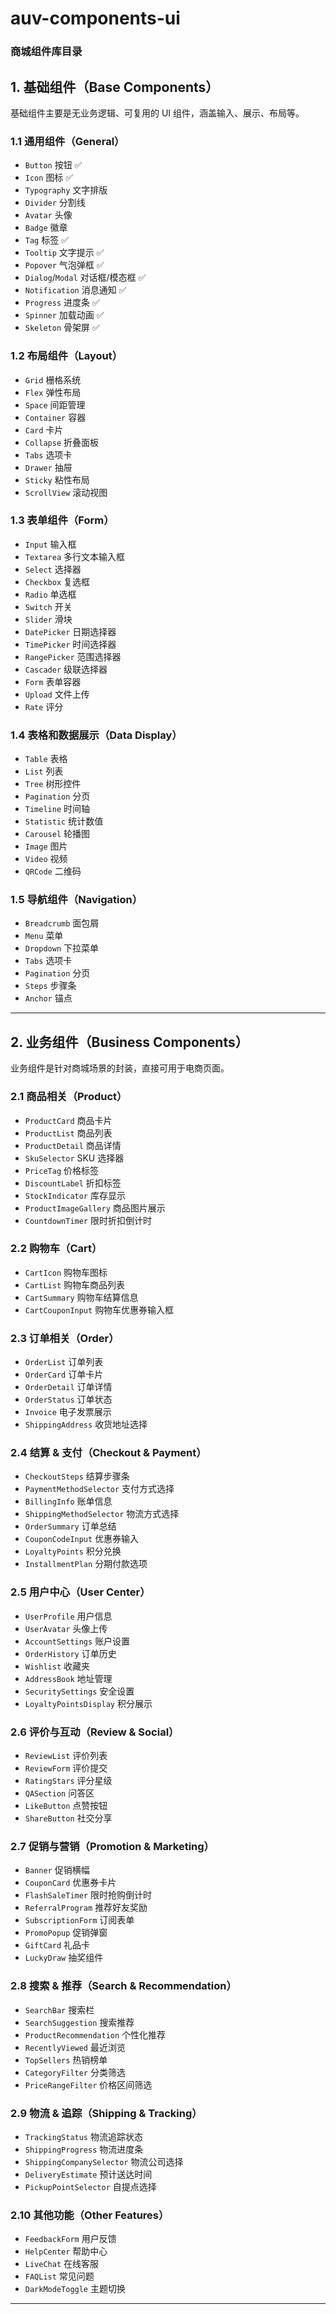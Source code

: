 # auv-components-ui

### 商城组件库目录

## **1. 基础组件（Base Components）**
基础组件主要是无业务逻辑、可复用的 UI 组件，涵盖输入、展示、布局等。

### **1.1 通用组件（General）**
- `Button` 按钮 ✅
- `Icon` 图标 ✅
- `Typography` 文字排版 
- `Divider` 分割线
- `Avatar` 头像
- `Badge` 徽章
- `Tag` 标签 ✅
- `Tooltip` 文字提示 ✅
- `Popover` 气泡弹框 ✅
- `Dialog`/`Modal` 对话框/模态框 ✅
- `Notification` 消息通知 ✅
- `Progress` 进度条 ✅
- `Spinner` 加载动画 ✅
- `Skeleton` 骨架屏 ✅

### **1.2 布局组件（Layout）**
- `Grid` 栅格系统
- `Flex` 弹性布局
- `Space` 间距管理
- `Container` 容器
- `Card` 卡片
- `Collapse` 折叠面板
- `Tabs` 选项卡
- `Drawer` 抽屉
- `Sticky` 粘性布局
- `ScrollView` 滚动视图

### **1.3 表单组件（Form）**
- `Input` 输入框
- `Textarea` 多行文本输入框
- `Select` 选择器
- `Checkbox` 复选框
- `Radio` 单选框
- `Switch` 开关
- `Slider` 滑块
- `DatePicker` 日期选择器
- `TimePicker` 时间选择器
- `RangePicker` 范围选择器
- `Cascader` 级联选择器
- `Form` 表单容器
- `Upload` 文件上传
- `Rate` 评分

### **1.4 表格和数据展示（Data Display）**
- `Table` 表格
- `List` 列表
- `Tree` 树形控件
- `Pagination` 分页
- `Timeline` 时间轴
- `Statistic` 统计数值
- `Carousel` 轮播图
- `Image` 图片
- `Video` 视频
- `QRCode` 二维码

### **1.5 导航组件（Navigation）**
- `Breadcrumb` 面包屑
- `Menu` 菜单
- `Dropdown` 下拉菜单
- `Tabs` 选项卡
- `Pagination` 分页
- `Steps` 步骤条
- `Anchor` 锚点

---

## **2. 业务组件（Business Components）**
业务组件是针对商城场景的封装，直接可用于电商页面。

### **2.1 商品相关（Product）**
- `ProductCard` 商品卡片
- `ProductList` 商品列表
- `ProductDetail` 商品详情
- `SkuSelector` SKU 选择器
- `PriceTag` 价格标签
- `DiscountLabel` 折扣标签
- `StockIndicator` 库存显示
- `ProductImageGallery` 商品图片展示
- `CountdownTimer` 限时折扣倒计时

### **2.2 购物车（Cart）**
- `CartIcon` 购物车图标
- `CartList` 购物车商品列表
- `CartSummary` 购物车结算信息
- `CartCouponInput` 购物车优惠券输入框

### **2.3 订单相关（Order）**
- `OrderList` 订单列表
- `OrderCard` 订单卡片
- `OrderDetail` 订单详情
- `OrderStatus` 订单状态
- `Invoice` 电子发票展示
- `ShippingAddress` 收货地址选择

### **2.4 结算 & 支付（Checkout & Payment）**
- `CheckoutSteps` 结算步骤条
- `PaymentMethodSelector` 支付方式选择
- `BillingInfo` 账单信息
- `ShippingMethodSelector` 物流方式选择
- `OrderSummary` 订单总结
- `CouponCodeInput` 优惠券输入
- `LoyaltyPoints` 积分兑换
- `InstallmentPlan` 分期付款选项

### **2.5 用户中心（User Center）**
- `UserProfile` 用户信息
- `UserAvatar` 头像上传
- `AccountSettings` 账户设置
- `OrderHistory` 订单历史
- `Wishlist` 收藏夹
- `AddressBook` 地址管理
- `SecuritySettings` 安全设置
- `LoyaltyPointsDisplay` 积分展示

### **2.6 评价与互动（Review & Social）**
- `ReviewList` 评价列表
- `ReviewForm` 评价提交
- `RatingStars` 评分星级
- `QASection` 问答区
- `LikeButton` 点赞按钮
- `ShareButton` 社交分享

### **2.7 促销与营销（Promotion & Marketing）**
- `Banner` 促销横幅
- `CouponCard` 优惠券卡片
- `FlashSaleTimer` 限时抢购倒计时
- `ReferralProgram` 推荐好友奖励
- `SubscriptionForm` 订阅表单
- `PromoPopup` 促销弹窗
- `GiftCard` 礼品卡
- `LuckyDraw` 抽奖组件

### **2.8 搜索 & 推荐（Search & Recommendation）**
- `SearchBar` 搜索栏
- `SearchSuggestion` 搜索推荐
- `ProductRecommendation` 个性化推荐
- `RecentlyViewed` 最近浏览
- `TopSellers` 热销榜单
- `CategoryFilter` 分类筛选
- `PriceRangeFilter` 价格区间筛选

### **2.9 物流 & 追踪（Shipping & Tracking）**
- `TrackingStatus` 物流追踪状态
- `ShippingProgress` 物流进度条
- `ShippingCompanySelector` 物流公司选择
- `DeliveryEstimate` 预计送达时间
- `PickupPointSelector` 自提点选择

### **2.10 其他功能（Other Features）**
- `FeedbackForm` 用户反馈
- `HelpCenter` 帮助中心
- `LiveChat` 在线客服
- `FAQList` 常见问题
- `DarkModeToggle` 主题切换

---



